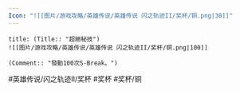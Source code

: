 ```yaml
---
Icon: "![[图片/游戏攻略/英雄传说/英雄传说 闪之轨迹II/奖杯/铜.png|30]]"
---
```

```ad-ed-sen-2-bronze
title: (Title:: "超絕秘技")
![[图片/游戏攻略/英雄传说/英雄传说 闪之轨迹II/奖杯/铜.png|100]]

(Comment:: "發動100次S-Break。")
```

#英雄传说/闪之轨迹II/奖杯  #奖杯 #奖杯/铜